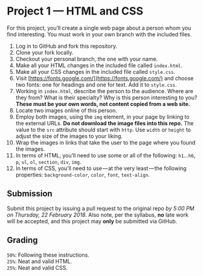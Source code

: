 # Project 1 — HTML and CSS

For this project, you’ll create a single web page about a person whom you find interesting. You must work in your own branch with the included files.

1. Log in to GitHub and fork this repository.
2. Clone your fork locally.
3. Checkout your personal branch, the one with your name.
4. Make all your HTML changes in the included file called `index.html`.
5. Make all your CSS changes in the included file called `style.css`.
6. Visit [https://fonts.google.com/](https://fonts.google.com/) and choose two fonts: one for headings and one for text. Add it to `style.css`.
7. Working in `index.html`, describe the person to the audience. Where are they from? What is their specialty? Why is this person interesting to you? **These must be your own words, not content copied from a web site.**
8. Locate two images online of this person.
9. Employ both images, using the `img` element, in your page by linking to the external URLs. **Do not download the image files into this repo.** The value to the `src` attribute should start with `http`. Use `width` or `height` to adjust the size of the images to your liking.
10. Wrap the images in links that take the user to the page where you found the images.
11. In terms of HTML, you’ll need to use some or all of the following: `h1`…`h6`, `p`, `ul`, `ol`, `section`, `div`, `img`.
12. In terms of CSS, you’ll need to use — at the very least — the following properties: `background-color`, `color`, `font`, `text-align`.

## Submission

Submit this project by issuing a pull request to the original repo *by 5:00 PM on Thursday, 22 February 2018*. Also note, per the syllabus, **no** late work will be accepted, and this project may **only** be submitted via GitHub.

## Grading

`50%`: Following these instructions.  
`25%`: Neat and valid HTML.  
`25%`: Neat and valid CSS.

